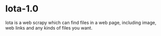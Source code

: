 # Iota-1.0
Iota is a web scrapy which can find files in a web page, including image, web links and any kinds of files you want.
